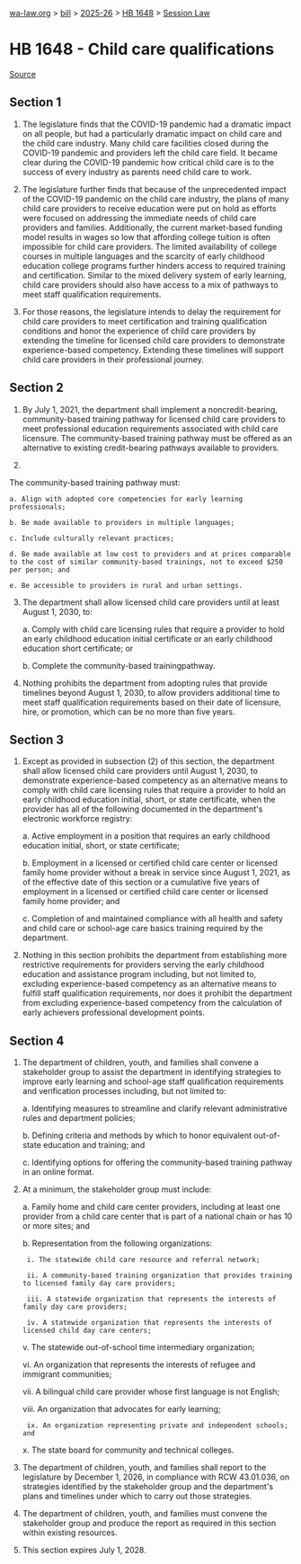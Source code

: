[wa-law.org](/) > [bill](/bill/) > [2025-26](/bill/2025-26/) > [HB 1648](/bill/2025-26/hb/1648/) > [Session Law](/bill/2025-26/hb/1648/S2.SL/)

# HB 1648 - Child care qualifications

[Source](http://lawfilesext.leg.wa.gov/biennium/2025-26/Pdf/Bills/Session%20Laws/House/1648-S2.SL.pdf)

## Section 1
1. The legislature finds that the COVID-19 pandemic had a dramatic impact on all people, but had a particularly dramatic impact on child care and the child care industry. Many child care facilities closed during the COVID-19 pandemic and providers left the child care field. It became clear during the COVID-19 pandemic how critical child care is to the success of every industry as parents need child care to work.

2. The legislature further finds that because of the unprecedented impact of the COVID-19 pandemic on the child care industry, the plans of many child care providers to receive education were put on hold as efforts were focused on addressing the immediate needs of child care providers and families. Additionally, the current market-based funding model results in wages so low that affording college tuition is often impossible for child care providers. The limited availability of college courses in multiple languages and the scarcity of early childhood education college programs further hinders access to required training and certification. Similar to the mixed delivery system of early learning, child care providers should also have access to a mix of pathways to meet staff qualification requirements.

3. For those reasons, the legislature intends to delay the requirement for child care providers to meet certification and training qualification conditions and honor the experience of child care providers by extending the timeline for licensed child care providers to demonstrate experience-based competency. Extending these timelines will support child care providers in their professional journey.

## Section 2
1. By July 1, 2021, the department shall implement a noncredit-bearing, community-based training pathway for licensed child care providers to meet professional education requirements associated with child care licensure. The community-based training pathway must be offered as an alternative to existing credit-bearing pathways available to providers.

2.

The community-based training pathway must:

    a. Align with adopted core competencies for early learning professionals;

    b. Be made available to providers in multiple languages;

    c. Include culturally relevant practices;

    d. Be made available at low cost to providers and at prices comparable to the cost of similar community-based trainings, not to exceed $250 per person; and

    e. Be accessible to providers in rural and urban settings.

3. The department shall allow licensed child care providers until at least August 1, 2030, to:

    a. Comply with child care licensing rules that require a provider to hold an early childhood education initial certificate or an early childhood education short certificate; or

    b. Complete the community-based trainingpathway.

4. Nothing prohibits the department from adopting rules that provide timelines beyond August 1, 2030, to allow providers additional time to meet staff qualification requirements based on their date of licensure, hire, or promotion, which can be no more than five years.

## Section 3
1. Except as provided in subsection (2) of this section, the department shall allow licensed child care providers until August 1, 2030, to demonstrate experience-based competency as an alternative means to comply with child care licensing rules that require a provider to hold an early childhood education initial, short, or state certificate, when the provider has all of the following documented in the department's electronic workforce registry:

    a. Active employment in a position that requires an early childhood education initial, short, or state certificate;

    b. Employment in a licensed or certified child care center or licensed family home provider without a break in service since August 1, 2021, as of the effective date of this section or a cumulative five years of employment in a licensed or certified child care center or licensed family home provider; and

    c. Completion of and maintained compliance with all health and safety and child care or school-age care basics training required by the department.

2. Nothing in this section prohibits the department from establishing more restrictive requirements for providers serving the early childhood education and assistance program including, but not limited to, excluding experience-based competency as an alternative means to fulfill staff qualification requirements, nor does it prohibit the department from excluding experience-based competency from the calculation of early achievers professional development points.

## Section 4
1. The department of children, youth, and families shall convene a stakeholder group to assist the department in identifying strategies to improve early learning and school-age staff qualification requirements and verification processes including, but not limited to:

    a. Identifying measures to streamline and clarify relevant administrative rules and department policies;

    b. Defining criteria and methods by which to honor equivalent out-of-state education and training; and

    c. Identifying options for offering the community-based training pathway in an online format.

2. At a minimum, the stakeholder group must include:

    a. Family home and child care center providers, including at least one provider from a child care center that is part of a national chain or has 10 or more sites; and

    b. Representation from the following organizations:

        i. The statewide child care resource and referral network;

        ii. A community-based training organization that provides training to licensed family day care providers;

        iii. A statewide organization that represents the interests of family day care providers;

        iv. A statewide organization that represents the interests of licensed child day care centers;

    v. The statewide out-of-school time intermediary organization;

    vi. An organization that represents the interests of refugee and immigrant communities;

    vii. A bilingual child care provider whose first language is not English;

    viii. An organization that advocates for early learning;

        ix. An organization representing private and independent schools; and

    x. The state board for community and technical colleges.

3. The department of children, youth, and families shall report to the legislature by December 1, 2026, in compliance with RCW 43.01.036, on strategies identified by the stakeholder group and the department's plans and timelines under which to carry out those strategies.

4. The department of children, youth, and families must convene the stakeholder group and produce the report as required in this section within existing resources.

5. This section expires July 1, 2028.
